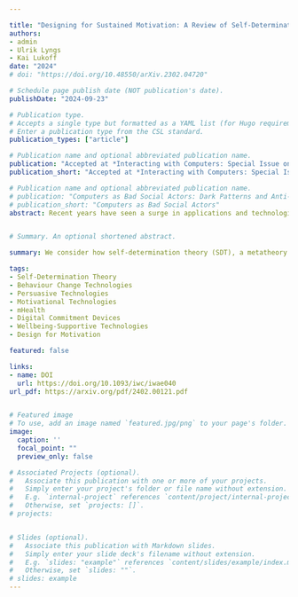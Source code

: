 ```yaml
---

title: "Designing for Sustained Motivation: A Review of Self-Determination Theory in Behaviour Change Technologies"
authors: 
- admin
- Ulrik Lyngs
- Kai Lukoff
date: "2024"
# doi: "https://doi.org/10.48550/arXiv.2302.04720"

# Schedule page publish date (NOT publication's date).
publishDate: "2024-09-23"

# Publication type.
# Accepts a single type but formatted as a YAML list (for Hugo requirements).
# Enter a publication type from the CSL standard.
publication_types: ["article"]

# Publication name and optional abbreviated publication name.
publication: "Accepted at *Interacting with Computers: Special Issue on Self-Determination Theory in HCI*. https://doi.org/10.1093/iwc/iwae040"
publication_short: "Accepted at *Interacting with Computers: Special Issue on Self-Determination Theory in HCI*. https://doi.org/10.1093/iwc/iwae040"

# Publication name and optional abbreviated publication name.
# publication: "Computers as Bad Social Actors: Dark Patterns and Anti-Patterns in Interfaces that Act Socially"
# publication_short: "Computers as Bad Social Actors"
abstract: Recent years have seen a surge in applications and technologies aimed at motivating users to achieve personal goals and improve their wellbeing. However, these often fail to promote long-term behaviour change, and sometimes even backfire. We consider how self-determination theory (SDT), a metatheory of human motivation and wellbeing, can help explain why such technologies fail, and how they may better help users internalise the motivation behind their goals and make enduring changes in their behaviour. In this work, we systematically reviewed 15 papers in the ACM Digital Library that apply SDT to the design of behaviour change technologies (BCTs). We identified 50 suggestions for design features in BCTs, grounded in SDT, that researchers have applied to enhance user motivation. However, we find that SDT is often leveraged to optimise engagement with the technology itself rather than with the targeted behaviour change per se. When interpreted through the lens of SDT, the implication is that BCTs may fail to cultivate sustained changes in behaviour, as users' motivation depends on their enjoyment of the intervention, which may wane over time. An underexplored opportunity remains for designers to leverage SDT to support users to internalise the ultimate goals and value of certain behaviour changes, enhancing their motivation to sustain these changes in the long term.


# Summary. An optional shortened abstract.

summary: We consider how self-determination theory (SDT), a metatheory of human motivation and wellbeing, can help explain why such technologies fail, and how they may better help users internalise the motivation behind their goals and make enduring changes in their behaviour. By systematically reviewing 15 papers in the ACM Digital Library that apply SDT to the design of behaviour change technologies (BCTs), we evaluate suggestions in current work and highlight future opportunities.

tags:
- Self-Determination Theory
- Behaviour Change Technologies
- Persuasive Technologies
- Motivational Technologies
- mHealth
- Digital Commitment Devices
- Wellbeing-Supportive Technologies
- Design for Motivation

featured: false

links:
- name: DOI
  url: https://doi.org/10.1093/iwc/iwae040
url_pdf: https://arxiv.org/pdf/2402.00121.pdf


# Featured image
# To use, add an image named `featured.jpg/png` to your page's folder. 
image:
  caption: ''
  focal_point: ""
  preview_only: false

# Associated Projects (optional).
#   Associate this publication with one or more of your projects.
#   Simply enter your project's folder or file name without extension.
#   E.g. `internal-project` references `content/project/internal-project/index.md`.
#   Otherwise, set `projects: []`.
# projects:


# Slides (optional).
#   Associate this publication with Markdown slides.
#   Simply enter your slide deck's filename without extension.
#   E.g. `slides: "example"` references `content/slides/example/index.md`.
#   Otherwise, set `slides: ""`.
# slides: example
---
```



